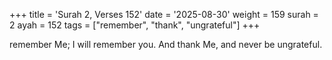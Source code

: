 +++
title = 'Surah 2, Verses 152'
date = '2025-08-30'
weight = 159
surah = 2
ayah = 152
tags = ["remember", "thank", "ungrateful"]
+++

remember Me; I will remember you. And thank Me, and never be ungrateful.